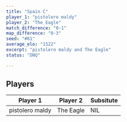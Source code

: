 ```yaml
---
title: "Spain C"
player_1: "pistolero maldy"
player_2: "The Eagle"
match_difference: "0-1"
map_difference: "0-3"
seed: "#81"
average_elo: "1522"
excerpt: "pistolero maldy and The Eagle"
status: "DNQ"

---
```

## Players

| Player 1 | Player 2 | Subsitute |
| -- | -- | -- |
| pistolero maldy | The Eagle | NIL |
